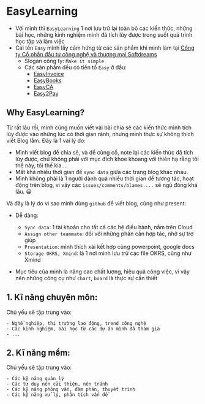 # EasyLearning

- Với mình thì `EasyLearning` 1 nơi lưu trữ lại toàn bộ các kiến thức, những bài học, những kinh nghiệm mình đã tích lũy được trong suốt quá trình học tập và làm việc
- Cái tên `Easy` mình lấy cảm hứng từ các sản phẩm khi mình làm tại [Công ty Cổ phần đầu tư công nghệ và thương mại Softdreams](https://easyinvoice.vn/)
    - Slogan công ty: `Make it simple`
    - Các sản phẩm đều có tiền tố `Easy` ở đầu:
        - [EasyInvoice](https://easyinvoice.vn)
        - [EasyBooks](https://easybooks.vn/)
        - [EasyCA](https://easyca.vn/)
        - [Easy2Pay](https://easy2pay.vn/)

<!-- [**Why EasyLearning?**](README.md) -->

## **Why EasyLearning**?

Từ rất lâu rồi, mình cũng muốn viết vài bài chia sẻ các kiến thức mình tích lũy được vào những lúc có thời gian rảnh, nhưng mình thực sự không thích viết Blog lắm.
Đây là 1 vài lý do:

- Mình viết blog để chia sẻ, và để củng cổ, note lại các kiến thức đã tích lũy được, chứ không phải với mục đích khoe khoang với thiên hạ rằng tôi thế này, tôi thế kia....
- Mất khá nhiều thời gian để `sync data` giữa các trang blog khác nhau.
- Mình không phải là 1 người dành quá nhiều thời gian để tương tác, hoạt động trên blog, vì vậy các `issues/comments/blames....` sẽ ngủ đông khá lâu. :grinning:

Và đây là lý do vì sao mình dùng `github` để viết blog, cũng như present:
- Dễ dàng: 

    - `Sync data`: 1 tài khoản cho tất cả các hệ điều hành, nằm trên Cloud
    - `Assign other teammate`: đối với những phần cần hợp tác, nhờ sự trợ giúp
    - `Presentation`: mình thích xài kết hợp cùng powerpoint, google docs
    - `Storage OKRS, Xmind`: là 1 nơi mình lưu trữ các file OKRS, cũng như Xmind
    
- Mục tiêu của mình là nâng cao chất lượng, hiệu quả công việc, vì vậy nên những công cụ như `chart`, `board` là thực sự cần thiết

<!-- [**Main topic**](README.md) -->

## 1. **Kĩ năng chuyên môn**:

Chủ yếu sẽ tập trung vào:

    - Nghề nghiệp, thị trường lao động, trend công nghệ
    - Các kinh nghiệm, bài học từ các dự án mình đã tham gia
    - ...
## 2.  **Kĩ năng mềm**:

Chủ yếu sẽ tập trung vào:

    - Các kỹ năng quản lý
    - Các tư duy nên cải thiện, nên tránh
    - Các kỹ năng phỏng vấn, đàm phán, thuyết trình
    - Các kỹ năng xử lý, phân tích vấn đề